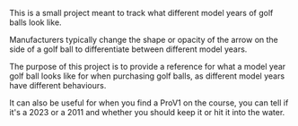 This is a small project meant to track what different model years of golf balls look like.

Manufacturers typically change the shape or opacity of the arrow on the side of a golf ball to differentiate between different model years.

The purpose of this project is to provide a reference for what a model year golf ball looks like for when purchasing golf balls, as different model years have different behaviours.

It can also be useful for when you find a ProV1 on the course, you can tell if it's a 2023 or a 2011 and whether you should keep it or hit it into the water.
